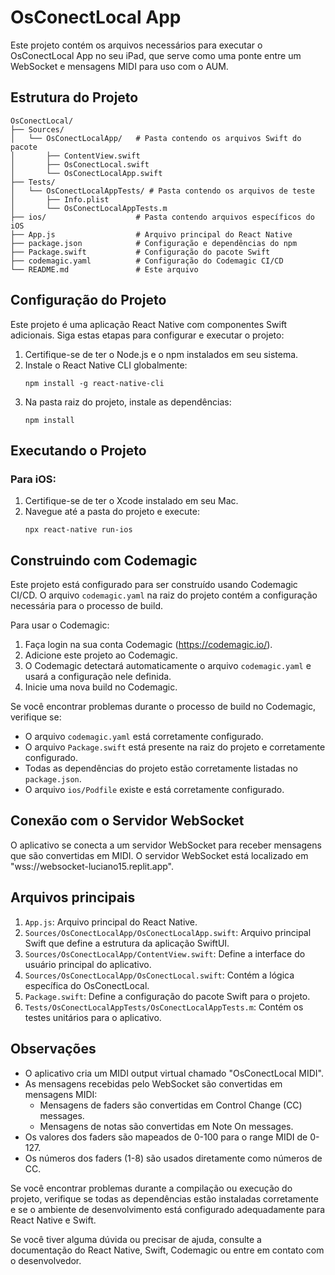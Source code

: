 # OsConectLocal App

Este projeto contém os arquivos necessários para executar o OsConectLocal App no seu iPad, que serve como uma ponte entre um WebSocket e mensagens MIDI para uso com o AUM.

## Estrutura do Projeto

```
OsConectLocal/
├── Sources/
│   └── OsConectLocalApp/   # Pasta contendo os arquivos Swift do pacote
│       ├── ContentView.swift
│       ├── OsConectLocal.swift
│       └── OsConectLocalApp.swift
├── Tests/
│   └── OsConectLocalAppTests/ # Pasta contendo os arquivos de teste
│       ├── Info.plist
│       └── OsConectLocalAppTests.m
├── ios/                    # Pasta contendo arquivos específicos do iOS
├── App.js                  # Arquivo principal do React Native
├── package.json            # Configuração e dependências do npm
├── Package.swift           # Configuração do pacote Swift
├── codemagic.yaml          # Configuração do Codemagic CI/CD
└── README.md               # Este arquivo
```

## Configuração do Projeto

Este projeto é uma aplicação React Native com componentes Swift adicionais. Siga estas etapas para configurar e executar o projeto:

1. Certifique-se de ter o Node.js e o npm instalados em seu sistema.
2. Instale o React Native CLI globalmente:
   ```
   npm install -g react-native-cli
   ```
3. Na pasta raiz do projeto, instale as dependências:
   ```
   npm install
   ```

## Executando o Projeto

### Para iOS:

1. Certifique-se de ter o Xcode instalado em seu Mac.
2. Navegue até a pasta do projeto e execute:
   ```
   npx react-native run-ios
   ```

## Construindo com Codemagic

Este projeto está configurado para ser construído usando Codemagic CI/CD. O arquivo `codemagic.yaml` na raiz do projeto contém a configuração necessária para o processo de build.

Para usar o Codemagic:

1. Faça login na sua conta Codemagic (https://codemagic.io/).
2. Adicione este projeto ao Codemagic.
3. O Codemagic detectará automaticamente o arquivo `codemagic.yaml` e usará a configuração nele definida.
4. Inicie uma nova build no Codemagic.

Se você encontrar problemas durante o processo de build no Codemagic, verifique se:

- O arquivo `codemagic.yaml` está corretamente configurado.
- O arquivo `Package.swift` está presente na raiz do projeto e corretamente configurado.
- Todas as dependências do projeto estão corretamente listadas no `package.json`.
- O arquivo `ios/Podfile` existe e está corretamente configurado.

## Conexão com o Servidor WebSocket

O aplicativo se conecta a um servidor WebSocket para receber mensagens que são convertidas em MIDI. O servidor WebSocket está localizado em "wss://websocket-luciano15.replit.app".

## Arquivos principais

1. `App.js`: Arquivo principal do React Native.
2. `Sources/OsConectLocalApp/OsConectLocalApp.swift`: Arquivo principal Swift que define a estrutura da aplicação SwiftUI.
3. `Sources/OsConectLocalApp/ContentView.swift`: Define a interface do usuário principal do aplicativo.
4. `Sources/OsConectLocalApp/OsConectLocal.swift`: Contém a lógica específica do OsConectLocal.
5. `Package.swift`: Define a configuração do pacote Swift para o projeto.
6. `Tests/OsConectLocalAppTests/OsConectLocalAppTests.m`: Contém os testes unitários para o aplicativo.

## Observações

- O aplicativo cria um MIDI output virtual chamado "OsConectLocal MIDI".
- As mensagens recebidas pelo WebSocket são convertidas em mensagens MIDI:
  - Mensagens de faders são convertidas em Control Change (CC) messages.
  - Mensagens de notas são convertidas em Note On messages.
- Os valores dos faders são mapeados de 0-100 para o range MIDI de 0-127.
- Os números dos faders (1-8) são usados diretamente como números de CC.

Se você encontrar problemas durante a compilação ou execução do projeto, verifique se todas as dependências estão instaladas corretamente e se o ambiente de desenvolvimento está configurado adequadamente para React Native e Swift.

Se você tiver alguma dúvida ou precisar de ajuda, consulte a documentação do React Native, Swift, Codemagic ou entre em contato com o desenvolvedor.
